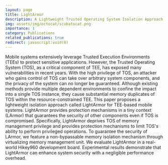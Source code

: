 ```yaml
---
layout: page
title: LightArmor
description: A Lightweight Trusted Operating System Isolation Approach for Mobile Systems
img: assets/img/octocat/scubatocat.png
importance: 1
category: Publications
related_publications: true
redirect: javascript:void(0)
---
```


Mobile systems extensively leverage Trusted Execution Environments (TEEs) to protect sensitive applications. However, the Trusted Operating System (TOS), as a critical component of TEE, has exposed many vulnerabilities in recent years. With the high privilege of TOS, an attacker who gains control of TOS can take over arbitrary system components, and the privacy of the system can no longer be guaranteed. Although existing methods provide multiple dependent environments to confine the impact into a single TOS instance, they cause substantial memory duplicates of TOS within the resource-constrained TEE. This paper proposes a lightweight isolation approach called LightArmor for TEE-based mobile systems. LightArmor provides protection mechanisms in a tiny context (LArmor) that guarantees the security of other components even if TOS is compromised. Specifically, LightArmor deprives TOS of memory management privilege and provides protection mechanisms to limit TOS's ability to perform privileged operations. To guarantee the security of LArmor, we feature a non-bypassable memory isolation mechanism through virtualizing memory management unit. We evaluate LightArmor in a real-world Hikey960 development board. Experimental results demonstrate that LightArmor can enhance system security with a negligible performance overhead. 
